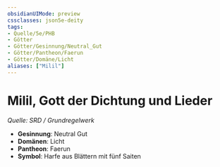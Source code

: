 ```yaml
---
obsidianUIMode: preview
cssclasses: json5e-deity
tags:
- Quelle/5e/PHB
- Götter
- Götter/Gesinnung/Neutral_Gut
- Götter/Pantheon/Faerun
- Götter/Domäne/Licht
aliases: ["Milil"]
---
```

# Milil, Gott der Dichtung und Lieder
*Quelle: SRD / Grundregelwerk* 

- **Gesinnung**: Neutral Gut
- **Domänen**: Licht
- **Pantheon**: Faerun
- **Symbol**: Harfe aus Blättern mit fünf Saiten